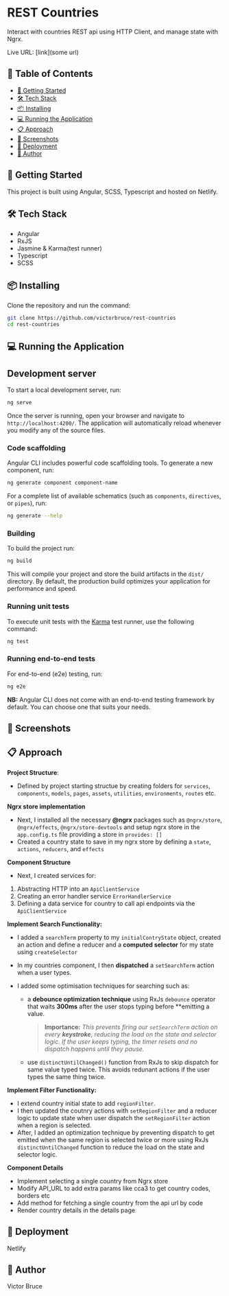 # REST Countries

Interact with countries REST api using HTTP Client, and manage state with Ngrx.

Live URL: [link](some url)

## 📌 Table of Contents

- [🚀 Getting Started](#-getting-started)
- [🛠️ Tech Stack](#-tech-stack)
- [📦 Installing](#-installing)
- [💻 Running the Application](#-running-the-application)
- [📋 Approach](#-approach)
- [📸 Screenshots](#-screenshots)
- [🚀 Deployment](#-deployment)
- [👤 Author](#-author)

## 🚀 Getting Started

This project is built using Angular, SCSS, Typescript and hosted on Netlify.

## 🛠️ Tech Stack

- Angular
- RxJS
- Jasmine & Karma(test runner)
- Typescript
- SCSS

## 📦 Installing

Clone the repository and run the command:

```sh
git clone https://github.com/victorbruce/rest-countries
cd rest-countries
```

## 💻 Running the Application

## Development server

To start a local development server, run:

```bash
ng serve
```

Once the server is running, open your browser and navigate to `http://localhost:4200/`. The application will automatically reload whenever you modify any of the source files.

### Code scaffolding

Angular CLI includes powerful code scaffolding tools. To generate a new component, run:

```bash
ng generate component component-name
```

For a complete list of available schematics (such as `components`, `directives`, or `pipes`), run:

```bash
ng generate --help
```

### Building

To build the project run:

```bash
ng build
```

This will compile your project and store the build artifacts in the `dist/` directory. By default, the production build optimizes your application for performance and speed.

### Running unit tests

To execute unit tests with the [Karma](https://karma-runner.github.io) test runner, use the following command:

```bash
ng test
```

### Running end-to-end tests

For end-to-end (e2e) testing, run:

```bash
ng e2e
```

**NB:** Angular CLI does not come with an end-to-end testing framework by default. You can choose one that suits your needs.

## 📸 Screenshots

## 📋 Approach

**Project Structure**:

- Defined by project starting structue by creating folders for `services`, `components`, `models`, `pages`, `assets`, `utilities`, `environments`, `routes` etc.

**Ngrx store implementation**

- Next, I installed all the necessary **@ngrx** packages such as `@ngrx/store`, `@ngrx/effects`, `@ngrx/store-devtools` and setup ngrx store in the `app.config.ts` file providing a store in `provides: []`
- Created a country state to save in my ngrx store by defining a `state`, `actions`, `reducers`, and `effects`

**Component Structure**

- Next, I created services for:

1. Abstracting HTTP into an `ApiClientService`
2. Creating an error handler service `ErrorHandlerService`
3. Defining a data service for country to call api endpoints via the `ApiClientService`

**Implement Search Functionality:**

- I added a `searchTerm` property to my `initialContryState` object, created an action and define a reducer and a **computed selector** for my state using `createSelector`
- In my countries component, I then **dispatched** a `setSearchTerm` action when a user types.
- I added some optimisation techniques for searching such as:

  - a **debounce optimization technique** using RxJs `debounce` operator that waits **300ms** after the user stops typing before \*\*emitting a value.

    > **Importance:** _This prevents firing our `setSearchTerm` action on every **keystroke**, reducing the load on the state and selector logic. If the user keeps typing, the timer resets and no dispatch happens until they pause._

  - use `distinctUntilChanged()` function from RxJs to skip dispatch for same value typed twice. This avoids redunant actions if the user types the same thing twice.

**Implement Filter Functionality:**

- I extend country initial state to add `regionFilter`.
- I then updated the coutnry actions with `setRegionFilter` and a reducer logic to update state when user dispatch the `setRegionFilter` action when a region is selected.
- After, I added an optimization technique by preventing dispatch to get emitted when the same region is selected twice or more using RxJs `distinctUntilChanged` function to reduce the load on the state and selector logic.

**Component Details**

- Implement selecting a single country from Ngrx store
- Modify API_URL to add extra params like cca3 to get country codes, borders etc
- Add method for fetching a single country from the api url by code
- Render country details in the details page

## 🚀 Deployment

Netlify

## 👤 Author

Victor Bruce
